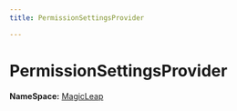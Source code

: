 ```yaml
---
title: PermissionSettingsProvider

---
```


# PermissionSettingsProvider



**NameSpace:** 
[MagicLeap](/versioned_docs/version-22-May-2023/unity-api/api/UnityEditor.XR.MagicLeap/UnityEditor.XR.MagicLeap.md) 









